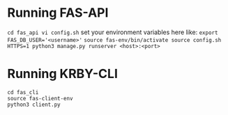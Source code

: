 # Running FAS-API
`
cd fas_api
vi config.sh
`
set your environment variables here like:
`
export FAS_DB_USER='<username>'
`
`
source fas-env/bin/activate
source config.sh
HTTPS=1 python3 manage.py runserver <host>:<port>
`


# Running KRBY-CLI
```
cd fas_cli	
source fas-client-env
python3 client.py
```
